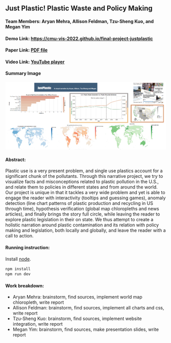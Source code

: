 ## Just Plastic! Plastic Waste and Policy Making
#### Team Members: Aryan Mehra, Allison Feldman, Tzu-Sheng Kuo, and Megan Yim

#### Demo Link: https://cmu-vis-2022.github.io/final-project-justplastic

#### Paper Link: [PDF file](https://drive.google.com/file/d/1sYMyUw1_NNVrGLDt51pYX1pjfLyhXVoc/view?usp=share_link)

#### Video Link: [YouTube player](https://drive.google.com/file/d/15Z6YCxWAUgjif7z-d4D_VrIfi-YGBrcn/view?usp=sharing)

#### Summary Image
![Screenshots of all of our charts](/images/summaryimage.png)

#### Abstract:

Plastic use is a very present problem, and single use plastics account for a significant chunk of the pollutants. Through this narrative project, we try to visualize facts and misconceptions related to plastic pollution in the U.S., and relate them to policies in different states and from around the world. Our project is unique in that it tackles a very wide problem and yet is able to engage the reader with interactivity (tooltips and guessing games), anomaly detection (line chart patterns of plastic production and recycling in US through time), hypothesis verification (global map chloropleths and news articles), and finally brings the story full circle, while leaving the reader to explore plastic legislation in their on state. We thus attempt to create a holistic narration around plastic contamination and its relation with policy making and legislation, both locally and globally, and leave the reader with a call to action.

#### Running instruction:

Install [node](https://nodejs.org/en/).

```bash
npm install
npm run dev
```

#### Work breakdown:
- Aryan Mehra: brainstorm, find sources, implement world map chloropleth, write report
- Allison Feldman: brainstorm, find sources, implement all charts and css, write report
- Tzu-Sheng Kuo: brainstorm, find sources, implement website integration, write report
- Megan Yim: brainstorm, find sources, make presentation slides, write report
